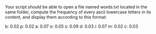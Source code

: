 Your script should be able to open a file named words.txt located in the same folder, compute the frequency of every ascii lowercase letters in its content, and display them according to this format:


b: 0.02
p: 0.02
a: 0.07
o: 0.05
s: 0.09
d: 0.03
i: 0.07
m: 0.02
c: 0.03
